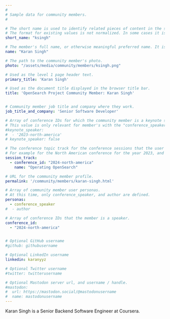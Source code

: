 ```yaml
---
#
# Sample data for community members.
#

# The short name is used to identify related pieces of content in the site. For example it is used in the "authors" array of blog posts, and it is used in the "presenters" array for OpenSearch Conference sessions to identify who is speaking.
# The format for existing values is not normalized. In some cases it is "first-initial-of-first-name" + "last-name", or matching a GitHub username, or something all together random. What is important is that it is unique within the system.
short_name: "ksingh"

# The member's full name, or otherwise meaningful preferred name. It is used in the templates for presenting content authors as well as the name of conference speakers.
name: "Karan Singh"

# The path to the community member's photo.
photo: "/assets/media/community/members/ksingh.png"

# Used as the level 1 page header text.
primary_title: 'Karan Singh'

# Used as the document title displayed in the browser title bar.
title: 'OpenSearch Project Community Member: Karan Singh'


# Community member job title and company where they work.
job_title_and_company: 'Senior Software Developer'

# Array of conference IDs for which the community member is a keynote speaker, if any, or boolean false otherwise.
# This value is only relevant for member's with the "conference_speaker" user persona.
#keynote_speaker:
#  - '2023-north-america'
# keynote_speaker: false

# The conference topic track for the conference sessions that the user is a speaker. These are shaped as an array of value pairs mapping conference ID and name. 
# For example for the North American conference for the year 2023, and the "Community" track:
session_track: 
  - conference_id: "2024-north-america"
    name: "Operating OpenSearch"

# URL for the community member profile.
permalink: '/community/members/karan-singh.html'

# Array of community member user personas.
# At this time, only conference_speaker, and author are defined.
personas:
  - conference_speaker
#  - author

# Array of conference IDs that the member is a speaker.
conference_id:
  - "2024-north-america"


# Optional GitHub username
#github: githubusername

# Optional LinkedIn username
linkedin: karanyyz

# Optional Twitter username
#twitter: twitterusername

# Optional Mastodon server url, and username / handle.
#mastodon:
#  url: https://mastodon.social/@mastodonusername
#  name: mastodonusername
---
```

Karan Singh is a Senior Backend Software Engineer at Coursera.


